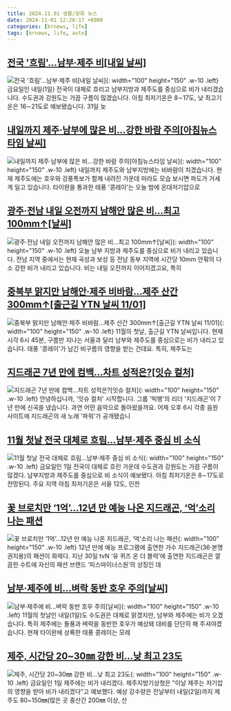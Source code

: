 ```yaml
---
title: 2024.11.01 생활/문화 뉴스
date: 2024-11-01 12:20:17 +0900
categories: [krnews, life]
tags: [krnews, life, auto]
---
```

## [전국 '흐림'…남부·제주 비[내일 날씨]](https://n.news.naver.com/mnews/article/374/0000408590)

![전국 '흐림'…남부·제주 비[내일 날씨]](https://mimgnews.pstatic.net/image/origin/374/2024/10/31/408590.jpg?type=nf220_150){: width="100" height="150" .w-10 .left}
금요일인 내일(1일) 전국이 대체로 흐리고 남부지방과 제주도를 중심으로 비가 내리겠습니다. 수도권과 강원도는 가끔 구름이 많겠습니다. 아침 최저기온은 8∼17도, 낮 최고기온은 16∼21도로 예보됐습니다. 31일 늦

## [내일까지 제주·남부에 많은 비…강한 바람 주의[아침뉴스타임 날씨]](https://n.news.naver.com/mnews/article/056/0011829963)

![내일까지 제주·남부에 많은 비…강한 바람 주의[아침뉴스타임 날씨]](https://mimgnews.pstatic.net/image/origin/056/2024/11/01/11829963.jpg?type=nf220_150){: width="100" height="150" .w-10 .left}
내일까지 제주도와 남부지방에는 비바람이 치겠습니다. 현재 제주도에는 호우와 강풍특보가 함께 내려진 가운데 마라도 모습 보시면 파도가 거세게 일고 있습니다. 타이완을 통과한 태풍 '콩레이'는 오늘 밤에 온대저기압으로

## [광주·전남 내일 오전까지 남해안 많은 비…최고 100mm↑[날씨]](https://n.news.naver.com/mnews/article/056/0011829886)

![광주·전남 내일 오전까지 남해안 많은 비…최고 100mm↑[날씨]](https://mimgnews.pstatic.net/image/origin/056/2024/11/01/11829886.jpg?type=nf220_150){: width="100" height="150" .w-10 .left}
오늘 남부 지방과 제주도를 중심으로 비가 내리고 있습니다. 전남 지역 중에서는 현재 곡성과 보성 등 전남 동부 지역에 시간당 10mm 안팎의 다소 강한 비가 내리고 있습니다. 비는 내일 오전까지 이어지겠고요, 특히

## [중북부 맑지만 남해안·제주 비바람...제주 산간 300mm↑[출근길 YTN 날씨 11/01]](https://n.news.naver.com/mnews/article/052/0002107817)

![중북부 맑지만 남해안·제주 비바람...제주 산간 300mm↑[출근길 YTN 날씨 11/01]](https://mimgnews.pstatic.net/image/origin/052/2024/11/01/2107817.jpg?type=nf220_150){: width="100" height="150" .w-10 .left}
11월의 첫날, 출근길 YTN 날씨입니다. 현재 시각 6시 45분, 구름만 지나는 서울과 달리 남부와 제주도를 중심으로는 비가 내리고 있습니다. 태풍 '콩레이'가 남긴 비구름의 영향을 받는 건데요. 특히, 제주도는

## [지드래곤 7년 만에 컴백…차트 성적은?[잇슈 컬처]](https://n.news.naver.com/mnews/article/056/0011829787)

![지드래곤 7년 만에 컴백…차트 성적은?[잇슈 컬처]](https://mimgnews.pstatic.net/image/origin/056/2024/11/01/11829787.jpg?type=nf220_150){: width="100" height="150" .w-10 .left}
안녕하십니까, '잇슈 컬처' 시작합니다. 그룹 '빅뱅'의 리더 '지드래곤'이 7년 만에 신곡을 냈습니다. 과연 어떤 음악으로 돌아왔을까요. 어제 오후 6시 각종 음원 사이트에 지드래곤의 새 노래 '파워'가 공개됐습니

## [11월 첫날 전국 대체로 흐림…남부·제주 중심 비 소식](https://n.news.naver.com/mnews/article/654/0000091815)

![11월 첫날 전국 대체로 흐림…남부·제주 중심 비 소식](https://mimgnews.pstatic.net/image/origin/654/2024/10/31/91815.jpg?type=nf220_150){: width="100" height="150" .w-10 .left}
금요일인 1일 전국이 대체로 흐린 가운데 수도권과 강원도는 가끔 구름이 많겠다. 남부지방과 제주도를 중심으로 비 소식이 예보됐다. 아침 최저기온은 8∼17도로 전망된다. 주요 지역 아침 최저기온은 서울 12도, 인천

## [꽃 브로치만 ‘1억’…12년 만 예능 나온 지드래곤, ‘억’소리 나는 패션](https://n.news.naver.com/mnews/article/081/0003491381)

![꽃 브로치만 ‘1억’…12년 만 예능 나온 지드래곤, ‘억’소리 나는 패션](https://mimgnews.pstatic.net/image/origin/081/2024/10/31/3491381.jpg?type=nf220_150){: width="100" height="150" .w-10 .left}
12년 만에 예능 프로그램에 출연한 가수 지드래곤(36·본명 권지용)의 패션이 화제다. 지난 30일 tvN ‘유 퀴즈 온 더 블럭’에 출연한 지드래곤은 깔끔한 수트에 자신의 패션 브랜드 ‘피스마이너스원’의 상징인 데

## [남부·제주에 비…벼락 동반 호우 주의[날씨]](https://n.news.naver.com/mnews/article/055/0001202349)

![남부·제주에 비…벼락 동반 호우 주의[날씨]](https://mimgnews.pstatic.net/image/origin/055/2024/10/31/1202349.jpg?type=nf220_150){: width="100" height="150" .w-10 .left}
11월의 첫날인 내일(1일)도 수도권은 대체로 맑겠지만, 남부와 제주에는 비가 오겠습니다. 특히 제주에는 돌풍과 벼락을 동반한 호우가 예상돼 대비를 단단히 해 주셔야겠습니다. 현재 타이완에 상륙한 태풍 콩레이는 모레

## [제주, 시간당 20~30㎜ 강한 비…낮 최고 23도](https://n.news.naver.com/mnews/article/003/0012878129)

![제주, 시간당 20~30㎜ 강한 비…낮 최고 23도](https://mimgnews.pstatic.net/image/origin/003/2024/11/01/12878129.jpg?type=nf220_150){: width="100" height="150" .w-10 .left}
금요일인 1일 제주에는 비가 내리겠다. 제주지방기상청은 "이날 제주는 저기압의 영향을 받아 비가 내리겠다"고 예보했다. 예상 강수량은 전날부터 내일(2일)까지 제주도 80~150㎜(많은 곳 중산간 200㎜ 이상, 산

